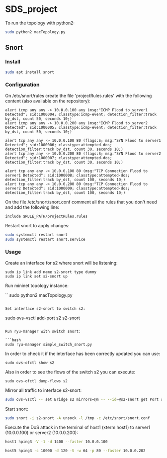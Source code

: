 # SDS_project

To run the topology with python2:

```bash
sudo python2 macTopology.py
```

## Snort

### Install

```bash
sudo apt install snort
```
### Configuration
On /etc/snort/rules create the file 'projectRules.rules' with the following content (also available on the repository):

```text
alert icmp any any -> 10.0.0.100 any (msg:"ICMP Flood to server1 Detected"; sid:1000004; classtype:icmp-event; detection_filter:track by_dst, count 50, seconds 10;)
alert icmp any any -> 10.0.0.200 any (msg:"ICMP Flood to server2 Detected"; sid:1000005; classtype:icmp-event; detection_filter:track by_dst, count 50, seconds 10;)

alert tcp any any -> 10.0.0.100 80 (flags:S; msg:"SYN Flood to server1 Detected"; sid:1000006; classtype:attempted-dos; detection_filter:track by_dst, count 30, seconds 10;)
alert tcp any any -> 10.0.0.200 80 (flags:S; msg:"SYN Flood to server2 Detected"; sid:1000007; classtype:attempted-dos; detection_filter:track by_dst, count 30, seconds 10;)

alert tcp any any -> 10.0.0.100 80 (msg:"TCP Connection Flood to server1 Detected"; sid:1000008; classtype:attempted-dos; detection_filter:track by_dst, count 100, seconds 10;)
alert tcp any any -> 10.0.0.200 80 (msg:"TCP Connection Flood to server2 Detected"; sid:1000009; classtype:attempted-dos; detection_filter:track by_dst, count 100, seconds 10;)
```

On the file /etc/snort/snort.conf comment all the rules that you don't need and add the following line:

```
include $RULE_PATH/projectRules.rules
```

Restart snort to apply changes:

```bash
sudo systemctl restart snort
sudo systemctl restart snort.service
```

### Usage

Create an interface for s2 where snort will be listening:

```
sudo ip link add name s2-snort type dummy
sudo ip link set s2-snort up 
```

Run mininet topology instance:

``
sudo python2 macTopology.py
```

Set interface s2-snort to switch s2:
```
sudo ovs-vsctl add-port s2 s2-snort
```

Run ryu-manager with switch snort:

```bash
sudo ryu-manager simple_switch_snort.py
```

In order to check it if the interface has been correctly updated you can use:
```
sudo ovs-ofctl show s2
```

Also in order to see the flows of the switch s2 you can execute:
```
sudo ovs-ofctl dump-flows s2
```

Mirror all traffic to interface s2-snort:
```bash
sudo ovs-vsctl -- set Bridge s2 mirrors=@m -- --id=@s2-snort get Port s2-snort -- --id=@m create Mirror name=m0 select-all=true output-port=@s2-snort
```

Start snort:

```bash
sudo snort -i s2-snort -A unsock -l /tmp -c /etc/snort/snort.conf
```

Execute the DoS attack in the terminal of host1 (xterm host1) to server1 (10.0.0.100) or server2 (10.0.0.200):

```bash
host1 hping3 -V -1 -d 1400 --faster 10.0.0.100
```
```bash
host5 hping3 -c 10000 -d 120 -S -w 64 -p 80 --faster 10.0.0.202
```